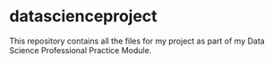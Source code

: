 # datascienceproject
This repository contains all the files for my project as part of my Data Science Professional Practice Module.
